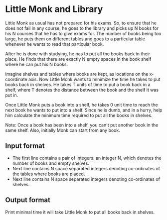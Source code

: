 # Little Monk and Library

Little Monk as usual has not prepared for his exams. So, to ensure that he does not fail in any course, he goes to the library and picks up N books for his N courses that he has to give exams for. The number of books being too large, he puts them on different tables and goes to a particular table whenever he wants to read that particular book.

After he is done with studying, he has to put all the books back in their place. He finds that there are exactly N empty spaces in the book shelf where he can put his N books.

Imagine shelves and tables where books are kept, as locations on the x-coordinate axis. Now Little Monk wants to minimize the time he takes to put books back in shelves. He takes T units of time to put a book back in a shelf, where T denotes the distance between the book and the shelf it was put in.

Once Little Monk puts a book into a shelf, he takes 0 unit time to reach the next book he wants to put into a shelf. Since he is dumb, and in a hurry, help him calculate the minimum time required to put all the books in shelves.

Note: Once a book has been into a shelf, you can't put another book in the same shelf. Also, initially Monk can start from any book.

## Input format

- The first line contains a pair of integers: an integer N, which denotes the number of books and empty shelves.
- Next line contains N space separated integers denoting co-ordinates of the tables where books are placed.
- Next line contains N space separated integers denoting co-ordinates of shelves.

## Output format

Print minimal time it will take Little Monk to put all books back in shelves.
